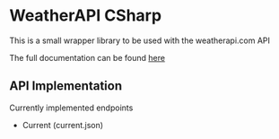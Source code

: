# WeatherAPI CSharp
This is a small wrapper library to be used with the weatherapi.com API

The full documentation can be found [here](api/index.md)

## API Implementation
Currently implemented endpoints
- Current (current.json)
